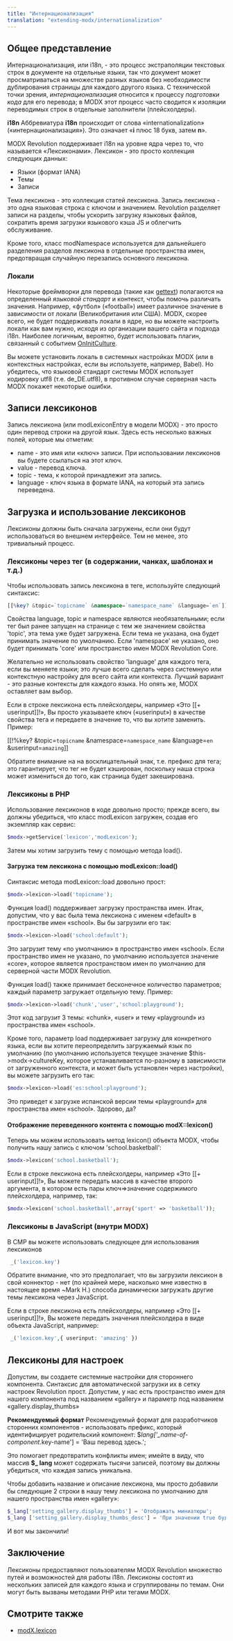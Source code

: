 ```yaml
---
title: "Интернационализация"
translation: "extending-modx/internationalization"
---
```


## Общее представление

Интернационализация, или i18n, - это процесс экстраполяции текстовых строк в документе на отдельные языки, так что документ может просматриваться на множестве разных языков без необходимости дублирования страницы для каждого другого языка. С технической точки зрения, *интернационализация* относится к процессу *подготовки кода* для его перевода; в MODX этот процесс часто сводится к изоляции переводимых строк в отдельные заполнители (плейсхолдеры).

**i18n**
Аббревиатура **i18n** происходит от слова «internationalization» («интернационализация»). Это означает «**i** плюс 18 букв, затем **n**».

MODX Revolution поддерживает i18n на уровне ядра через то, что называется «Лексиконами». Лексикон - это просто коллекция следующих данных:

- Языки (формат IANA)
- Темы
- Записи

Тема лексикона - это коллекция статей лексикона. Запись лексикона - это одна языковая строка с ключом и значением. Revolution разделяет записи на разделы, чтобы ускорить загрузку языковых файлов, сократить время загрузки языкового кэша JS и облегчить обслуживание.

Кроме того, класс modNamespace используется для дальнейшего разделения разделов лексикона в отдельные пространства имен, предотвращая случайную перезапись основного лексикона.

### Локали

Некоторые фреймворки для перевода (такие как [gettext](http://www.gnu.org/software/gettext/)) полагаются на определенный *языковой стандарт* и контекст, чтобы помочь различать значения. Например, «футбол» («football») имеет различное значение в зависимости от локали (Великобритания или США). MODX, скорее всего, не будет поддерживать локали в ядре, но вы можете настроить локали как вам нужно, исходя из организации вашего сайта и подхода i18n. Наиболее логичным, вероятно, будет использовать плагин, связанный с событием [OnInitCulture](extending-modx/plugins/system-events/oninitculture "OnInitCulture").

Вы можете установить локаль в системных настройках MODX (или в контекстных настройках, если вы используете, например, Babel). Но убедитесь, что языковой стандарт системы MODX использует кодировку utf8 (т.е. de_DE.utf8), в противном случае серверная часть MODX покажет некоторые ошибки.

## Записи лексиконов

Запись лексикона (или modLexiconEntry в модели MODX) - это просто один перевод строки на другой язык. Здесь есть несколько важных полей, которые мы отметим:

- name - это имя или «ключ» записи. При использовании лексиконов вы будете ссылаться на этот ключ.
- value - перевод ключа.
- topic - тема, к которой принадлежит эта запись.
- language - ключ языка в формате IANA, на который эта запись переведена.

## Загрузка и использование лексиконов

Лексиконы должны быть сначала загружены, если они будут использоваться во внешнем интерфейсе. Тем не менее, это тривиальный процесс.

### Лексиконы через тег (в содержании, чанках, шаблонах и т.д.)

Чтобы использовать запись лексикона в теге, используйте следующий синтаксис:

```php
[[%key? &topic=`topicname` &namespace=`namespace_name` &language=`en`]]
```

Свойства language, topic и namespace являются необязательными; если тег был ранее запущен на странице с тем же значением свойства 'topic', эта тема уже будет загружена. Если тема не указана, она будет принимать значение по умолчанию. Если 'namespace' не указано, оно будет принимать 'core' или пространство имен MODX Revolution Core.

Желательно не использовать свойство 'language' для каждого тега, если вы меняете языки; это лучше всего сделать через cистемную или контекстную настройку для всего сайта или контекста. Лучший вариант - это разные контексты для каждого языка. Но опять же, MODX оставляет вам выбор.

Если в строке лексикона есть плейсхолдеры, например «Это [[+ userinput]]!», Вы просто указываете ключ («userinput») в качестве свойства тега и передаете в значение то, что вы хотите заменить. Пример:

[[!%key? &topic=`topicname` &namespace=`namespace_name` &language=`en` &userinput=`amazing`]]

Обратите внимание на на восклицательный знак, т.е. префикс для тега; это гарантирует, что тег не будет кэширован, поскольку наша строка может измениться до того, как страница будет закеширована.

### Лексиконы в PHP

Использование лексиконов в коде довольно просто; прежде всего, вы должны убедиться, что класс modLexicon загружен, создав его экземпляр как сервис:

```php
$modx->getService('lexicon','modLexicon');
```

Затем мы хотим загрузить тему с помощью метода load().

#### Загрузка тем лексикона с помощью modLexicon::load()

Синтаксис метода modLexicon::load довольно прост:

```php
$modx->lexicon->load('topicname');
```

Функция load() поддерживает загрузку пространства имен. Итак, допустим, что у вас была тема лексикона с именем «default» в пространстве имен «school». Вы бы загрузили его так:

```php
$modx->lexicon->load('school:default');
```

Это загрузит тему «по умолчанию» в пространство имен «school». Если пространство имен не указано, по умолчанию используется значение «core», которое является пространством имен по умолчанию для серверной части MODX Revolution.

Функция load() также принимает бесконечное количество параметров; каждый параметр загружает отдельную тему. Пример:

```php
$modx->lexicon->load('chunk','user','school:playground');
```

Этот код загрузит 3 темы: «chunk», «user» и тему «playground» из пространства имен «school».

Кроме того, параметр load поддерживает загрузку для конкретного языка, если вы хотите переопределить загружаемый язык по умолчанию (по умолчанию используется текущее значение $this->modx->cultureKey, которое устанавливается по-разному в зависимости от загруженного контекста, и может быть установлен через настройки), вы можете загрузить его так:

```php
$modx->lexicon->load('es:school:playground');
```

Это приведет к загрузке испанской версии темы «playground» для пространства имен «school». Здорово, да?

#### Отображение переведенного контента с помощью modX::lexicon()

Теперь мы можем использовать метод lexicon() объекта MODX, чтобы получить нашу запись с ключом 'school.basketball':

```php
$modx->lexicon('school.basketball');
```

Если в строке лексикона есть плейсхолдеры, например «Это [[+ userinput]]!», Вы можете передать массив в качестве второго аргумента, в котором есть пары ключ=>значение содержимого плейсхолдера, например, так:

```php
$modx->lexicon('school.basketball',array('sport' => 'basketball'));
```

### Лексиконы в JavaScript (внутри MODX)

В CMP вы можете использовать следующее для использования лексиконов

```php
 _('lexicon.key')
```

Обратите внимание, что это предполагает, что вы загрузили лексикон в свой коннектор - нет (по крайней мере, насколько мне известно в настоящее время ~Mark H.) способа динамически загружать другие темы лексикона через JavaScript.

Если в строке лексикона есть плейсхолдеры, например «Это [[+ userinput]]!», Вы можете передать значения плейсхолдера в виде объекта JavaScript, например:

```php
 _('lexicon.key',{ userinput: 'amazing' })
```

## Лексиконы для настроек

Допустим, вы создаете системные настройки для стороннего компонента. Синтаксис для автоматической загрузки их в сетку настроек Revolution прост. Допустим, у нас есть пространство имен для нашего компонента под названием «gallery» и параметр под названием «gallery.display_thumbs»

**Рекомендуемый формат**
Рекомендуемый формат для разработчиков сторонних компонентов - использовать префикс, который идентифицирует родительский компонент: $*lang['_name-of-component*.key-name'] = 'Ваш перевод здесь.';

Это помогает предотвратить конфликты имен; имейте в виду, что массив **$_ lang** может содержать тысячи записей, поэтому вы должны убедиться, что каждая запись уникальна.

Чтобы добавить название и описание лексикона, мы просто добавили бы следующие 2 строки в нашу тему лексикона по умолчанию для нашего пространства имен «gallery»:

```php
$_lang['setting_gallery.display_thumbs'] = 'Отображать миниатюры';
$_lang ['setting_gallery.display_thumbs_desc'] = 'При значении true будут отображаться эскизы для галереи.';
```

И вот мы закончили!

## Заключение

Лексиконы предоставляют пользователям MODX Revolution множество путей и возможностей для работы i18n. Лексиконы состоят из нескольких записей для каждого языка и сгруппированы по темам. Они могут быть вызваны методами PHP или тегами MODX.

## Смотрите также

- [modX.lexicon](extending-modx/modx-class/reference/modx.lexicon "modX.lexicon")
